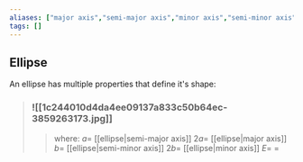 ```yaml
---
aliases: ["major axis","semi-major axis","minor axis","semi-minor axis"]
tags: []
---
```


## Ellipse

An ellipse has multiple properties that define it's shape:

> ### ![[1c244010d4da4ee09137a833c50b64ec-3859263173.jpg]]
>> where:
>> $a=$ [[ellipse|semi-major axis]] 
>> $2a=$ [[ellipse|major axis]] 
>> $b=$ [[ellipse|semi-minor axis]] 
>> $2b=$ [[ellipse|minor axis]] 
>> $E=$
>> $=$
